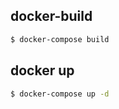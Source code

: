 ## docker-build
```bash
$ docker-compose build
```

## docker up
```bash
$ docker-compose up -d
```

